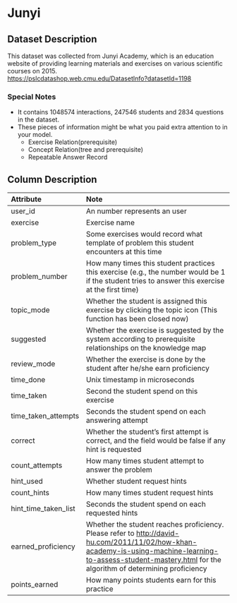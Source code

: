 # Junyi

## Dataset Description
This dataset was collected from Junyi Academy, which is an education website of providing learning materials and exercises on various scientific courses on 2015.   
https://pslcdatashop.web.cmu.edu/DatasetInfo?datasetId=1198


### Special Notes
- It contains 1048574 interactions, 247546 students and 2834 questions in the dataset.
- These pieces of information might be what you paid extra attention to in your model.
  - Exercise Relation(prerequisite)
  - Concept Relation(tree and prerequisite)
  - Repeatable Answer Record


## Column Description

| Attribute            | Note |
|:----------------------|:------------------------------------------------------------------------------------------------------------------------------------------------------------------------------------------------------------------|
| user_id              | An number represents an user |
| exercise             | Exercise name |
| problem_type         | Some exercises would record what template of problem this student encounters at this time |
| problem_number       | How many times this student practices this exercise (e.g., the number would be 1 if the student tries to answer this exercise at the first time)                                                                 |
| topic_mode           | Whether the student is assigned this exercise by clicking the topic icon (This function has been closed now) |
| suggested            | Whether the exercise is suggested by the system according to prerequisite relationships on the knowledge map |
| review_mode          | Whether the exercise is done by the student after he/she earn proficiency |
| time_done            | Unix timestamp in microseconds |
| time_taken           | Second the student spend on this exercise |
| time_taken_attempts  | Seconds the student spend on each answering attempt |
| correct              | Whether the student’s first attempt is correct, and the field would be false if any hint is requested |
| count_attempts       | How many times student attempt to answer the problem |
| hint_used            | Whether student request hints |
| count_hints          | How many times student request hints |
| hint_time_taken_list | Seconds the student spend on each requested hints |
| earned_proficiency   | Whether the student reaches proficiency.   Please refer to http://david-hu.com/2011/11/02/how-khan-academy-is-using-machine-learning-to-assess-student-mastery.html for the algorithm of determining proficiency |
| points_earned        | How many points students earn for this practice |

